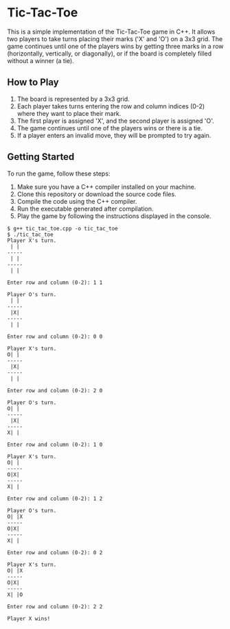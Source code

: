 # Tic-Tac-Toe

This is a simple implementation of the Tic-Tac-Toe game in C++. It allows two players to take turns placing their marks ('X' and 'O') on a 3x3 grid. The game continues until one of the players wins by getting three marks in a row (horizontally, vertically, or diagonally), or if the board is completely filled without a winner (a tie).

## How to Play

1. The board is represented by a 3x3 grid.
2. Each player takes turns entering the row and column indices (0-2) where they want to place their mark.
3. The first player is assigned 'X', and the second player is assigned 'O'.
4. The game continues until one of the players wins or there is a tie.
5. If a player enters an invalid move, they will be prompted to try again.

## Getting Started

To run the game, follow these steps:

1. Make sure you have a C++ compiler installed on your machine.
2. Clone this repository or download the source code files.
3. Compile the code using the C++ compiler.
4. Run the executable generated after compilation.
5. Play the game by following the instructions displayed in the console.

```shell
$ g++ tic_tac_toe.cpp -o tic_tac_toe
$ ./tic_tac_toe
Player X's turn.
 | | 
-----
 | | 
-----
 | | 

Enter row and column (0-2): 1 1

Player O's turn.
 | | 
-----
 |X| 
-----
 | | 

Enter row and column (0-2): 0 0

Player X's turn.
O| | 
-----
 |X| 
-----
 | | 

Enter row and column (0-2): 2 0

Player O's turn.
O| | 
-----
 |X| 
-----
X| | 

Enter row and column (0-2): 1 0

Player X's turn.
O| | 
-----
O|X| 
-----
X| | 

Enter row and column (0-2): 1 2

Player O's turn.
O| |X
-----
O|X| 
-----
X| | 

Enter row and column (0-2): 0 2

Player X's turn.
O| |X
-----
O|X| 
-----
X| |O

Enter row and column (0-2): 2 2

Player X wins!
